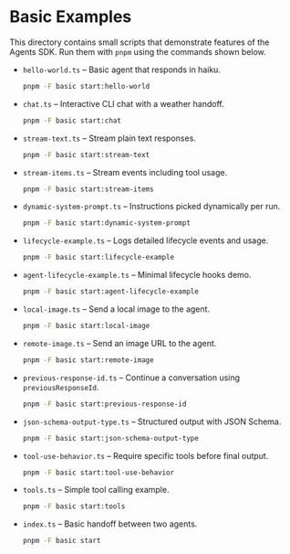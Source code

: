 # Basic Examples

This directory contains small scripts that demonstrate features of the Agents SDK.
Run them with `pnpm` using the commands shown below.

- `hello-world.ts` – Basic agent that responds in haiku.
  ```bash
  pnpm -F basic start:hello-world
  ```
- `chat.ts` – Interactive CLI chat with a weather handoff.
  ```bash
  pnpm -F basic start:chat
  ```
- `stream-text.ts` – Stream plain text responses.
  ```bash
  pnpm -F basic start:stream-text
  ```
- `stream-items.ts` – Stream events including tool usage.
  ```bash
  pnpm -F basic start:stream-items
  ```
- `dynamic-system-prompt.ts` – Instructions picked dynamically per run.
  ```bash
  pnpm -F basic start:dynamic-system-prompt
  ```
- `lifecycle-example.ts` – Logs detailed lifecycle events and usage.
  ```bash
  pnpm -F basic start:lifecycle-example
  ```
- `agent-lifecycle-example.ts` – Minimal lifecycle hooks demo.
  ```bash
  pnpm -F basic start:agent-lifecycle-example
  ```
- `local-image.ts` – Send a local image to the agent.
  ```bash
  pnpm -F basic start:local-image
  ```
- `remote-image.ts` – Send an image URL to the agent.
  ```bash
  pnpm -F basic start:remote-image
  ```
- `previous-response-id.ts` – Continue a conversation using
  `previousResponseId`.
  ```bash
  pnpm -F basic start:previous-response-id
  ```
- `json-schema-output-type.ts` – Structured output with JSON Schema.
  ```bash
  pnpm -F basic start:json-schema-output-type
  ```
- `tool-use-behavior.ts` – Require specific tools before final output.
  ```bash
  pnpm -F basic start:tool-use-behavior
  ```
- `tools.ts` – Simple tool calling example.
  ```bash
  pnpm -F basic start:tools
  ```
- `index.ts` – Basic handoff between two agents.
  ```bash
  pnpm -F basic start
  ```
